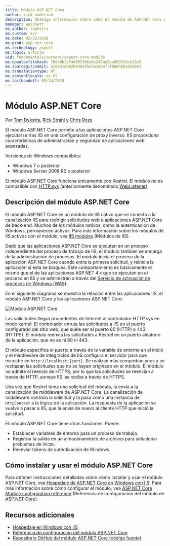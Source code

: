 ```yaml
---
title: Módulo ASP.NET Core
author: rick-anderson
description: Obtenga información sobre cómo el módulo de ASP.NET Core permite que el servidor web de Kestrel use IIS o IIS Express como servidor proxy inverso.
manager: wpickett
ms.author: tdykstra
ms.custom: mvc
ms.date: 02/23/2018
ms.prod: asp.net-core
ms.technology: aspnet
ms.topic: article
uid: fundamentals/servers/aspnet-core-module
ms.openlocfilehash: 789b0b2e74405256bb0e247ae5ea9697e3cb28e5
ms.sourcegitcommit: a19261eb82b948af6e4a1664fcfb8dabb16150e3
ms.translationtype: HT
ms.contentlocale: es-ES
ms.lasthandoff: 05/14/2018
---
```

# <a name="aspnet-core-module"></a>Módulo ASP.NET Core

Por [Tom Dykstra](https://github.com/tdykstra), [Rick Strahl](https://github.com/RickStrahl) y [Chris Ross](https://github.com/Tratcher) 

El módulo ASP.NET Core permite a las aplicaciones ASP.NET Core ejecutarse tras IIS en una configuración de proxy inverso. IIS proporciona características de administración y seguridad de aplicaciones web avanzadas.

Versiones de Windows compatibles:

* Windows 7 o posterior
* Windows Server 2008 R2 o posterior

El módulo ASP.NET Core funciona únicamente con Kestrel. El módulo no es compatible con [HTTP.sys](xref:fundamentals/servers/httpsys) (anteriormente denominado [WebListener](xref:fundamentals/servers/weblistener)).

## <a name="aspnet-core-module-description"></a>Descripción del módulo ASP.NET Core

El módulo ASP.NET Core es un módulo de IIS nativo que se conecta a la canalización IIS para redirigir solicitudes web a aplicaciones ASP.NET Core de back-end. Muchos de los módulos nativos, como la autenticación de Windows, permanecen activos. Para más información sobre los módulos de IIS activos con el módulo, vea [IIS modules](xref:host-and-deploy/iis/modules) (Módulos de IIS).

Dado que las aplicaciones ASP.NET Core se ejecutan en un proceso independiente del proceso de trabajo de IIS, el módulo también se encarga de la administración de procesos. El módulo inicia el proceso de la aplicación ASP.NET Core cuando entra la primera solicitud, y reinicia la aplicación si esta se bloquea. Este comportamiento es básicamente el mismo que el de las aplicaciones ASP.NET 4.x que se ejecutan en el proceso en IIS y se administran a través del [Servicio de activación de procesos de Windows (WAS)](/iis/manage/provisioning-and-managing-iis/features-of-the-windows-process-activation-service-was).

En el siguiente diagrama se muestra la relación entre las aplicaciones IIS, el módulo ASP.NET Core y las aplicaciones ASP.NET Core:

![Módulo ASP.NET Core](aspnet-core-module/_static/ancm.png)

Las solicitudes llegan procedentes de Internet al controlador HTTP.sys en modo kernel. El controlador enruta las solicitudes a IIS en el puerto configurado del sitio web, que suele ser el puerto 80 (HTTP) o 443 (HTTPS). El módulo reenvía las solicitudes a Kestrel en un puerto aleatorio de la aplicación, que no es ni 80 ni 443.

El módulo especifica el puerto a través de la variable de entorno en el inicio y el middleware de integración de IIS configura el servidor para que escuche en `http://localhost:{port}`. Se realizan más comprobaciones y se rechazan las solicitudes que no se hayan originado en el módulo. El módulo no admite el reenvío de HTTPS, por lo que las solicitudes se reenvían a través de HTTP, aunque IIS las reciba a través de HTTPS.

Una vez que Kestrel toma una solicitud del módulo, la envía a la canalización de middleware de ASP.NET Core. La canalización de middleware controla la solicitud y la pasa como una instancia de `HttpContext` a la lógica de la aplicación. La respuesta de la aplicación se vuelve a pasar a IIS, que la envía de nuevo al cliente HTTP que inició la solicitud.

El módulo ASP.NET Core tiene otras funciones. Puede:

* Establecer variables de entorno para un proceso de trabajo.
* Registrar la salida en un almacenamiento de archivos para solucionar problemas de inicio.
* Reenviar tokens de autenticación de Windows.

## <a name="how-to-install-and-use-the-aspnet-core-module"></a>Cómo instalar y usar el módulo ASP.NET Core

Para obtener instrucciones detalladas sobre cómo instalar y usar el módulo ASP.NET Core, vea [Hospedaje de ASP.NET Core en Windows con IIS](xref:host-and-deploy/iis/index). Para más información sobre cómo configurar el módulo, vea [ASP.NET Core Module configuration reference](xref:host-and-deploy/aspnet-core-module) (Referencia de configuración del módulo de ASP.NET Core).

## <a name="additional-resources"></a>Recursos adicionales

* [Hospedaje en Windows con IIS](xref:host-and-deploy/iis/index)
* [Referencia de configuración del módulo ASP.NET Core](xref:host-and-deploy/aspnet-core-module)
* [Repositorio GitHub del módulo ASP.NET Core (código fuente)](https://github.com/aspnet/AspNetCoreModule)

